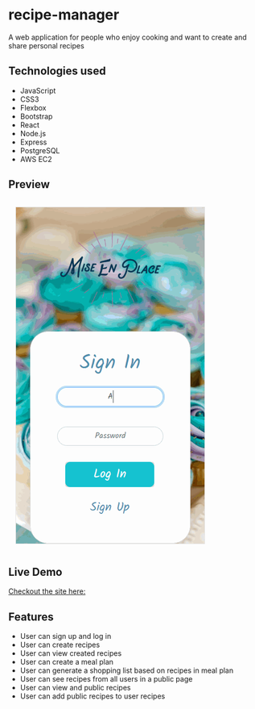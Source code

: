 # recipe-manager

A web application for people who enjoy cooking and want to create and share personal recipes

## Technologies used

  * JavaScript
  * CSS3
  * Flexbox
  * Bootstrap
  * React
  * Node.js
  * Express
  * PostgreSQL
  * AWS EC2

## Preview

![Mise en Place](AppPreview.gif)

## Live Demo

[Checkout the site here:](https://miseenplace.alex-aranda.com/)

## Features
  * User can sign up and log in
  * User can create recipes
  * User can view created recipes
  * User can create a meal plan
  * User can generate a shopping list based on recipes in meal plan
  * User can see recipes from all users in a public page
  * User can view and public recipes
  * User can add public recipes to user recipes